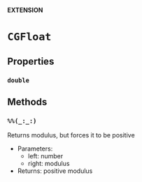 **EXTENSION**

# `CGFloat`

## Properties
### `double`

## Methods
### `%%(_:_:)`

Returns modulus, but forces it to be positive
- Parameters:
  - left: number
  - right: modulus
- Returns: positive modulus

